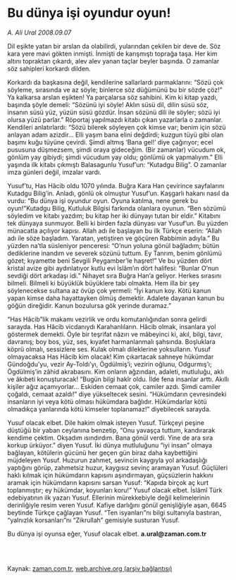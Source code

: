 # Bu dünya işi oyundur oyun!

*A. Ali Ural 2008.09.07*

<td class="columnist-detail">
<p>Dil eşikte yatan bir arslan da olabilirdi, yularından çekilen bir deve de. Söz kara yere mavi gökten inmişti. İnmişti de karışmıştı toprağa taşa. Her kim altını topraktan çıkardı, alev alev yanan taçlar beyler başında. O zamanlar söz sahipleri korkardı dilden.</p>
<p>
<div id="haberMetinDiv">
<p>Korkardı da başkasına değil, kendilerine sallarlardı parmaklarını: “Sözü çok söyleme, sırasında ve az söyle; binlerce söz düğümünü bu bir sözde çöz!” Ya kalkarsa arslan eşikten! Ya parçalarsa söz sahibini. Kim ki kitap yazdı, başında şöyle demeli: “Sözünü iyi söyle! Aklın süsü dil, dilin süsü söz, insanın süsü yüz, yüzün süsü gözdür. İnsan sözünü dili ile söyler; sözü iyi olursa yüzü parlar.” Röportaj yapılmazdı kitabı çıkan yazarlarla o zamanlar. Kendileri anlatırlardı: “Sözü bilerek söyleyen çok kimse var; benim için sözü anlayan adam azizdir... Elli yaşım bana elini değdirdi; kuzgun tüyü gibi olan başımı kuğu tüyüne çevirdi. Şimdi altmış ‘Bana gel!’ diye çağırıyor; ecel pususuna düşmezsem, şimdi oraya gideceğim. (Bir zamanlar) vücudum ok, gönlüm yay gibiydi; şimdi vücudum yay oldu; gönlümü ok yapmalıyım.” Elli yaşında ilk kitabı çıkmıştı Balasagunlu Yusuf’un: “Kutadgu Bilig”. O zamanlar imza günleri değil, imzalar vardı.
<p>Yusuf’tu, Has Hâcib oldu 1070 yılında. Buğra Kara Han çevirince sayfalarını Kutadgu Bilig’in. Anladı, gönlü ok olmuştur Yusuf’un. Kaşgarlı hakanı nasıl da vurdu: “Bu dünya işi oyundur oyun. Oyuna katılma, nene gerek bu oyun!”Kutadgu Bilig, Kutluluk Bilgisi farkında olanlara oyunun. “Ben sözümü söyledim ve kitabı yazdım; bu kitap her iki dünyayı tutan bir eldir.” Kitabını tek dünyaya sunmuyor. Belli ki birden fazla dünyası var Yusuf’un. Bu yüzden münacatla açılıyor kapısı. Allah adı ile başlayan bu ilk Türkçe eserin: “Allah adı ile söze başladım. Yaratan, yetiştiren ve göçüren Rabbimin adıyla.” Bu yüzden na’tla süsleniyor penceresi: “O’nun yoluna gönül bağladım; bütün dediklerine inandım ve severek sözünü tuttum. Ey Tanrım, benim gönlümü gözet; kıyamette beni Sevgili Peygamber’le haşret!” Ve bu yüzden dört kristal avize gibi aydınlatıyor  kutlu evi İslâm’ın dört halifesi: “Bunlar O’nun sevdiği dört arkadaşı idi.” Nihayet sıra Buğra Han’a geliyor. Herkes sırasını bilmeli. Bilmeli ki büyüklük büyüklere tabi olmakta. Hem illa bir şey söylenecekse sultana az övüp çok yermeli: “İyi kanun koy. Kötü kanun yapan kimse daha hayattayken ölmüş demektir. Adalete dayanan kanun bu göğün direğidir. Kanun bozulursa gök yerinde duramaz.”
<p>“Has Hâcib”lik makamı vezirlik ve ordu komutanlığından sonra gelirdi sarayda. Has Hâcib vicdanıydı Karahanlıların. Hâcib olmak, insanlara yol göstermek demekti. Öyle bir teşrifat nâzırı ve mâbeyinci ki, akıl, bilgi, tavır, davranış; boy bos, yüz, ses, kıyafet harmanlanmalı şahsında. Boşluklara köprü olmalı, sessizlere ses. Kulak olmalı dileklerine yoksulların. Yusuf olmayacaksa Has Hâcib kim olacak! Kim çıkartacak sahneye hükümdar Gündoğdu’yu, vezir Ay-Toldı’yı, Ögdülmiş’i; vezirin oğlunu, Odgurmış’ı; Ögdülmiş’in zâhid akrabasını. Kim onların ağzından, adaleti, mutluluğu, aklı ve âkıbeti konuşturacak! “Bugün bilgi hakîr oldu. İlde fena insanlar arttı. Akıllı kişiler ağız açamıyorlar... Eskiden cemaat çok, camiler azdı. Şimdi camiler çoğaldı, cemaat azaldı!” diye yükseltecek sesini. “Hükümdarın çevresindeki insanların iyi veya kötü olması hükümdara bağlıdır. Hükümdarlar kötü olmadıkça yanlarında kötü kimseler toplanamaz!” diyebilecek sarayda.
<p>Yusuf olacak elbet. Dile hakim olmak isteyen Yusuf. Türkçeyi peşine düştüğü bir yaban ceylanına benzetip, “Onu yavaşça tuttum, kandırarak kendime çektim. Okşadım ısındırdım. Bana gönül verdi. Yine de ara sıra korkup ürküyor.” diyen Yusuf. İki dünya mutluluğunu “iyi insan” olmaya bağlayan, kötülerin gücünü her geçen gün biraz daha kaybettiğini müjdeleyen Yusuf. Huzurun zahmet, sevincin kaygıyla yol arkadaşlığı yaptığını görüp, zahmetsiz huzur, kaygısız sevinç aramayan Yusuf. Güçlüleri haklı kılmak için hükümdarın kapısını aşındırmayan, güçsüzlerin hakkını aramak için hükümdarın kapısını sarsan Yusuf: “Kapıda birçok aç kurt toplanmıştır; ey hükümdar, koyunları koru!” Yusuf olacak elbet. İslâmî Türk edebiyatının ilk yazarı Yusuf. Ellerinin mürekkebiyle değil kelimelerinin derinliğiyle resim veren Yusuf. Kafiye darlığını gönül genişliğiyle aşan, 6645 beytinde Türkçe çağlayan Yusuf. “Ten isyanları”nı bilgi sultanıyla bastıran, “yalnızlık korsanları”nı “Zikrullah” gemisiyle susturan Yusuf. 
<p>Bu dünya işi oyunsa eğer, Yusuf olacak elbet. <b>a.ural@zaman.com.tr</b></p></p></p></p></p></div>
</p>


<p><br>
		 </br></p></td>

Kaynak: [zaman.com.tr](http://zaman.com.tr/yazar.do?yazino=800179), [web.archive.org (arşiv bağlantısı)](http://web.archive.org/web/20120211232741/http://www.zaman.com.tr:80/yazar.do?yazino=800179)
